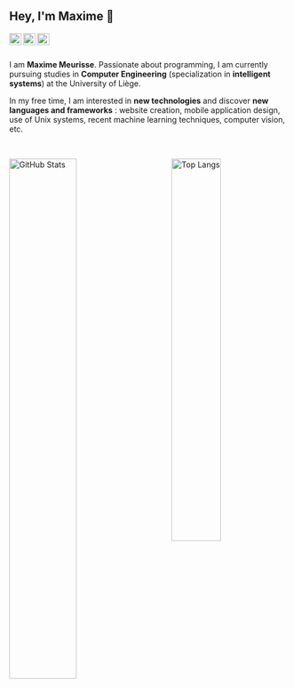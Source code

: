 <h2>Hey, I'm Maxime 👋</h2>

<p>
	<a href="https://znkvzr.com/">
		<img align="left" width="22px" src="https://znkvzr.com/resources/images/svg/favicon.svg">
	</a>
	<a href="https://www.linkedin.com/in/meurissemaxime/">
		<img align="left" width="22px" src="https://cdn.jsdelivr.net/npm/simple-icons@v3/icons/linkedin.svg">
	</a>
	<a href="mailto:max.meurisse@outlook.com">
		<img align="left" width="22px" src="https://cdn.jsdelivr.net/npm/simple-icons@v3/icons/microsoftoutlook.svg">
	</a>
</p>

<br>
<br>

<p>
	I am <b>Maxime Meurisse</b>. Passionate about programming, I am currently pursuing studies in <b>Computer Engineering</b> (specialization in <b>intelligent systems</b>) at the University of Liège.
</p>

<p>
	In my free time, I am interested in <b>new technologies</b> and discover <b>new languages and frameworks</b> : website creation, mobile application design, use of Unix systems, recent machine learning techniques, computer vision, etc.
</p>

<br>

<p>
	<a href="https://github.com/meurissemax"><img width="49%" src="https://github-readme-stats.vercel.app/api?username=meurissemax&count_private=true&show_icons=true&hide_title=true" alt="GitHub Stats" align="left"></a>
	<a href="https://github.com/meurissemax"><img width="42%" src="https://github-readme-stats.vercel.app/api/top-langs/?username=meurissemax&layout=compact&hide_title=true" alt="Top Langs" align="right"></a>
</p>
